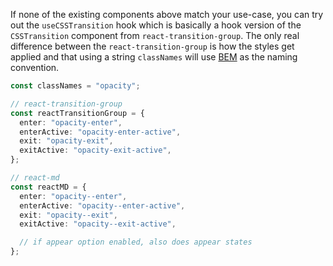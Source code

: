 If none of the existing components above match your use-case, you can try out
the `useCSSTransition` hook which is basically a hook version of the
`CSSTransition` component from `react-transition-group`. The only real
difference between the `react-transition-group` is how the styles get applied
and that using a string `classNames` will use [BEM](http://getbem.com) as the
naming convention.

```ts
const classNames = "opacity";

// react-transition-group
const reactTransitionGroup = {
  enter: "opacity-enter",
  enterActive: "opacity-enter-active",
  exit: "opacity-exit",
  exitActive: "opacity-exit-active",
};

// react-md
const reactMD = {
  enter: "opacity--enter",
  enterActive: "opacity--enter-active",
  exit: "opacity--exit",
  exitActive: "opacity--exit-active",

  // if appear option enabled, also does appear states
};
```
